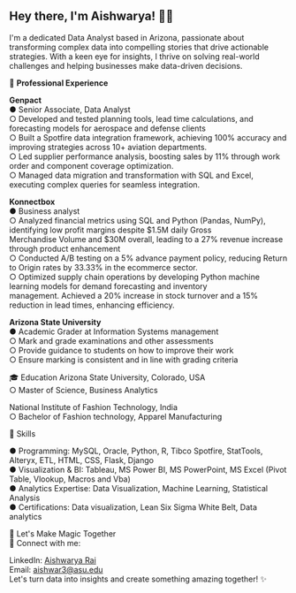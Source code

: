 ## Hey there, I'm Aishwarya! 🚀✨
I'm a dedicated Data Analyst based in Arizona, passionate about transforming complex data into compelling stories that drive actionable strategies. With a keen eye for insights, I thrive on solving real-world challenges and helping businesses make data-driven decisions. 

💼 **Professional Experience**

**Genpact**  
● Senior Associate, Data Analyst  
  ○ Developed and tested planning tools, lead time calculations, and forecasting models for aerospace and defense clients  
  ○ Built a Spotfire data integration framework, achieving 100% accuracy and improving strategies across 10+ aviation departments.  
  ○ Led supplier performance analysis, boosting sales by 11% through work order and component coverage optimization.  
  ○ Managed data migration and transformation with SQL and Excel, executing complex queries for seamless integration.  

**Konnectbox**  
● Business analyst  
 ○ Analyzed financial metrics using SQL and Python (Pandas, NumPy), identifying low profit margins despite $1.5M daily Gross  
Merchandise Volume and $30M overall, leading to a 27% revenue increase through product enhancement  
 ○ Conducted A/B testing on a 5% advance payment policy, reducing Return to Origin rates by 33.33% in the ecommerce sector.  
 ○ Optimized supply chain operations by developing Python machine learning models for demand forecasting and inventory  
management. Achieved a 20% increase in stock turnover and a 15% reduction in lead times, enhancing efficiency.  

**Arizona State University**  
● Academic Grader at Information Systems management  
 ○ Mark and grade examinations and other assessments  
 ○ Provide guidance to students on how to improve their work  
 ○ Ensure marking is consistent and in line with grading criteria  


🎓 Education
Arizona State University, Colorado, USA  
 ○ Master of Science, Business Analytics

National Institute of Fashion Technology, India  
 ○ Bachelor of Fashion technology, Apparel Manufacturing

🚀 Skills

● Programming: MySQL, Oracle, Python, R, Tibco Spotfire, StatTools, Alteryx, ETL, HTML, CSS, Flask, Django  
● Visualization & BI: Tableau, MS Power BI, MS PowerPoint, MS Excel (Pivot Table, Vlookup, Macros and Vba)  
● Analytics Expertise: Data Visualization, Machine Learning, Statistical Analysis  
● Certifications: Data visualization, Lean Six Sigma White Belt, Data analytics  

🌈 Let's Make Magic Together  
🔗 Connect with me:  

LinkedIn: [Aishwarya Rai]([url](https://www.linkedin.com/in/aishwaryarai14/))  
Email: aishwar3@asu.edu    
Let's turn data into insights and create something amazing together! ✨  
